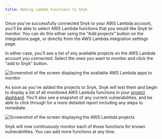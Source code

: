 ```yaml
---
title: Adding Lambda Functions to Snyk
---
```

Once you've successfully connected Snyk to your AWS Lambda account, you'll be able to select AWS Lambda functions that you would like Snyk to monitor. You can do this either using the "Add projects" button on the integrations page, or directly from the AWS Lambda integration settings page.

In either case, you'll see a list of any available projects on the AWS Lambda account you connected. Select the ones you want to monitor and click the "add to Snyk" button. 

![Screenshot of the screen displaying the available AWS Lambda apps to monitor](https://res.cloudinary.com/snyk/image/upload/w_auto,c_scale,q_auto/v1493173601/serverless-docs/aws-functions-to-test.png)

As soon as you've added the projects to Snyk, Snyk will test them and begin to display a list of all monitored AWS Lambda functions in your [project dashbard](https://snyk.io/projects). You'll also see a snapshot of any current vulnerabilities, and be able to click through for a more detailed report including any steps to remediate.

![Screenshot of the screen displaying the AWS Lambda projects](https://res.cloudinary.com/snyk/image/upload/w_auto,c_scale,q_auto/v1493173602/serverless-docs/aws-projects.png)

Snyk will now continuously monitor each of those functions for known vulnerabilities. You can add more functions at any time. 
